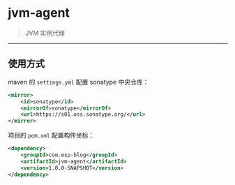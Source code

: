 # jvm-agent

> JVM 实例代理

------

## 使用方式

maven 的 `settings.yml` 配置 sonatype 中央仓库：

```xml
<mirror>
    <id>sonatype</id>
    <mirrorOf>sonatype</mirrorOf>
    <url>https://s01.oss.sonatype.org/</url>
</mirror>
```

项目的 `pom.xml` 配置构件坐标：

```xml
<dependency>
    <groupId>com.exp-blog</groupId>
    <artifactId>jvm-agent</artifactId>
    <version>1.0.0-SNAPSHOT</version>
</dependency>
```
